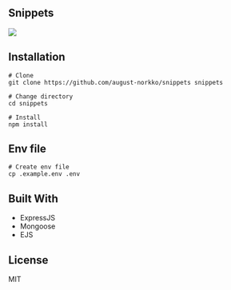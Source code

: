 ## Snippets
![](https://imgur.com/ELLTR6o.jpg)


## Installation

    # Clone
    git clone https://github.com/august-norkko/snippets snippets

    # Change directory
    cd snippets

    # Install
    npm install

## Env file

    # Create env file 
    cp .example.env .env

## Built With
* ExpressJS
* Mongoose
* EJS

## License
MIT

